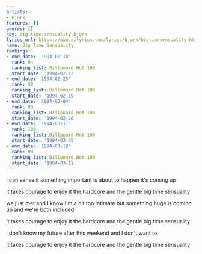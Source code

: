 ```yaml
---
artists:
- Bjork
features: []
genres: []
key: big-time-sensuality-bjork
lyrics_url: https://www.azlyrics.com/lyrics/bjork/bigtimesensuality.html
name: Big Time Sensuality
rankings:
- end_date: '1994-02-18'
  rank: 94
  ranking_list: Billboard Hot 100
  start_date: '1994-02-12'
- end_date: '1994-02-25'
  rank: 88
  ranking_list: Billboard Hot 100
  start_date: '1994-02-19'
- end_date: '1994-03-04'
  rank: 93
  ranking_list: Billboard Hot 100
  start_date: '1994-02-26'
- end_date: '1994-03-11'
  rank: 100
  ranking_list: Billboard Hot 100
  start_date: '1994-03-05'
- end_date: '1994-03-18'
  rank: 99
  ranking_list: Billboard Hot 100
  start_date: '1994-03-12'
---
```


i can sense it
something important
is about to happen
it's coming up

it takes courage to enjoy it
the hardcore and the gentle
big time sensuality

we just met
and I know I'm a bit too intimate
but something huge is coming up
and we're both included

it takes courage to enjoy it
the hardcore and the gentle
big time sensuality

i don't know my future after this weekend
and I don't want to

it takes courage to enjoy it
the hardcore and the gentle
big time sensuality



